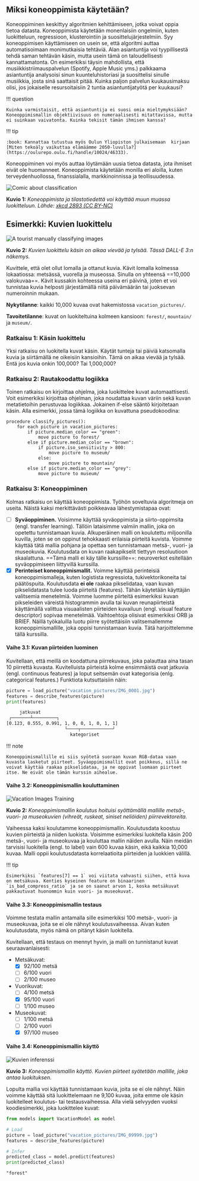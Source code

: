 ## Miksi koneoppimista käytetään?

Koneoppiminen keskittyy algoritmien kehittämiseen, jotka voivat oppia tietoa datasta. Koneoppimista käytetään monenlaisiin ongelmiin, kuten luokitteluun, regressioon, klusterointiin ja suosittelujärjestelmiin. Syy koneoppimisen käyttämiseen on usein se, että algoritmi auttaa automatisoimaan monimutkaisia tehtäviä. Alan asiantuntija voi tyypillisestä tehdä saman tehtävän käsin, mutta usein tämä on taloudellisesti kannattamatonta. On esimerkiksi täysin mahdollista, että musiikkistriimauspalvelun (Spotify, Apple Music yms.) palkkaama asiantuntija analysoisi sinun kuunteluhistoriasi ja suosittelisi sinulle musiikkia, josta sinä saattaisit pitää. Kuinka paljon palvelun kuukausimaksu olisi, jos jokaiselle resursoitaisiin 2 tuntia asiantuntijatyötä per kuukausi?

!!! question

    Kuinka varmistaisit, että asiantuntija ei suosi omia mieltymyksiään? Koneoppimismallin objektiivisuus on numeraalisesti mitattavissa, mutta ei suinkaan vaivatonta. Kuinka tekisit tämän ihmisen kanssa?


!!! tip

    :book: Kannattaa tutustua myös Oulun Yliopiston julkaisemaan  kirjaan [Miten tekoäly vaikuttaa elämäämme 2050-luvulla?](https://oulurepo.oulu.fi/handle/10024/46333).

Koneoppiminen voi myös auttaa löytämään uusia tietoa datasta, jota ihmiset eivät ole huomanneet. Koneoppimista käytetään monilla eri aloilla, kuten terveydenhuollossa, finanssialalla, markkinoinnissa ja teollisuudessa.

![Comic about classification](../images/xkcd_sphere_tastiness.png)

**Kuvio 1:** *Koneoppimista ja tilastotiedettä voi käyttää muun muassa luokitteluun. Lähde: [xkcd 2893 (CC BY-NC)](https://xkcd.com/2893/)*

## Esimerkki: Kuvien luokittelu

![A tourist manually classifying images](../images/dalle_polaroid_classification.jpg)

**Kuvio 2:** *Kuvien luokittelu käsin on aikaa vievää ja tylsää. Tässä DALL-E 3:n näkemys.*

Kuvittele, että olet ollut lomalla ja ottanut kuvia. Kävit lomalla kolmessa lokaatiossa: metsässä, vuorella ja museossa. Sinulla on yhteensä ==10,000 valokuvaa==. Kävit kussakin kohteessa useina eri päivinä, joten et voi tunnistaa kuvia helposti järjestämällä niitä päivämäärän tai juoksevan numeroinnin mukaan.

**Nykytilanne**: kaikki 10,000 kuvaa ovat hakemistossa `vacation_pictures/`.

**Tavoitetilanne**: kuvat on luokiteltuina kolmeen kansioon: `forest/`, `mountain/` ja `museum/`.

### Ratkaisu 1: Käsin luokittelu

Yksi ratkaisu on luokitella kuvat käsin. Käytät tunteja tai päiviä katsomalla kuvia ja siirtämällä ne oikeisiin kansioihin. Tämä on aikaa vievää ja tylsää. Entä jos kuvia onkin 100,000? Tai 1,000,000?

### Ratkaisu 2: Rautakoodattu logiikka

Toinen ratkaisu on kirjoittaa ohjelma, joka luokittelee kuvat automaattisesti. Voit esimerkiksi kirjoittaa ohjelman, joka noudattaa kuvan väriin sekä kuvan metatietoihin perustuvaa logiikkaa. Jokainen if-else sääntö kirjoitetaan käsin. Alla esimerkki, jossa tämä logiikka on kuvattuna pseudokoodina:

```pseudocode
procedure classify_pictures():
    for each picture in vacation_pictures:
        if picture.median_color == "green":
            move picture to forest/
        else if picture.median_color == "brown":
            if picture.iso_sensitivity > 800:
                move picture to museum/
            else:
                move picture to mountain/
        else if picture.median_color == "grey":
            move picture to museum/
```

### Ratkaisu 3: Koneoppiminen

Kolmas ratkaisu on käyttää koneoppimista. Työhön soveltuvia algoritmeja on useita. Näistä kaksi merkittävästi poikkeavaa lähestymistapaa ovat:

- [ ] **Syväoppiminen.** Voisimme käyttää syväoppimista ja siirto-oppimsita (engl. transfer learning). Tällöin lataisimme valmiin mallin, joka on opetettu tunnistamaan kuvia. Alkuperäinen malli on koulutettu miljoonilla kuvilla, joten se on oppinut tehokkaasti erilaisia piirteitä kuvista. Voimme käyttää tätä mallia pohjana ja opettaa sen tunnistamaan metsä-, vuori- ja museokuvia. Koulutusdata on kuvan raakapikselit tiettyyn resoluutioon skaalattuna. ==Tämä malli ei käy tälle kurssille==: neuroverkot esitellään syväoppimiseen liittyvillä kurssilla.
- [x] **Perinteiset koneoppimismallit.** Voimme käyttää perinteisiä koneoppimismalleja, kuten logistista regressiota, tukivektorikoneita tai päätöspuita. Koulutusdata **ei ole** raakaa pikselidataa, vaan kuvan pikselidatasta tulee luoda piirteitä (features). Tähän käytetään käyttäjän valitsemia menetelmiä. Voimme luomme piirteitä esimerkiksi kuvan pikseleiden väreistä histogrammin avulla tai kuvan reunapiirteistä käyttämällä valittua visuaalisten piirteiden kuvailuun (engl. visual feature descriptor) sopivaa menetelmää. Vaihtoehtoja olisivat esimerkiksi ORB ja BRIEF. Näillä työkaluilla luotu piirre syötettäisiin valitsemallemme koneoppimismallille, joka oppisi tunnistamaan kuvia. Tätä harjoittelemme tällä kurssilla.

#### Vaihe 3.1: Kuvan piirteiden luominen

Kuvitellaan, että meillä on koodattuna piirrekuvaus, joka palauttaa aina tasan 10 piirrettä kuvasta. Kuvitelluista piirteistä kolme ensimmäistä ovat jatkuvia (engl. continuous features) ja loput seitsemän ovat kategorisia (enlg. categorical features.) Funktiota kutsuttaisiin näin:

```python  title="IPython"
picture = load_picture("vacation_pictures/IMG_0001.jpg")
features = describe_features(picture)
print(features)
```

```txt  title="stdout (kommentoituna)"
     jatkuvat
 ┌───────┴─────────┐
[0.123, 0.555, 0.991, 1, 0, 0, 1, 0, 1, 1]
                      └────┬────────────┘
                        kategoriset
```

!!! note

    Koneoppimismallille ei siis syötetä suoraan kuvan RGB-dataa vaan kuvasta lasketut piirteet. Syväoppimismallit ovat poikkeus, sillä ne voivat käyttää raakaa pikselidataa, ja ne oppivat luomaan piirteet itse. Ne eivät ole tämän kurssin aihealue.

#### Vaihe 3.2: Koneoppimismallin kouluttaminen

![Vacation Images Training](../images/vacation_images_training.png)

**Kuvio 2:** *Koneoppimismallin koulutus hoituisi syöttämällä mallille metsä-, vuori- ja museokuvien (vihreät, ruskeat, siniset neliöiden) piirrevektoreita.*

Vaiheessa kaksi koulutamme koneoppimismallin. Koulutusdata koostuu kuvien piirteistä ja niiden luokista. Voisimme esimerkiksi luokitella käsin 200 metsä-, vuori- ja museokuvaa ja kouluttaa mallin näiden avulla. Näin meidän tarvisisi luokitella (engl. to label) vain 600 kuvaa käsin, eikä kaikkia 10,000 kuvaa. Malli oppii koulutusdatasta korrelaatioita piirteiden ja luokkien välillä. 

!!! tip

    Esimerkiksi `features[7] == 1` voi viitata vahvasti siihen, että kuva on metsäkuva. Kenties kyseinen feature on binaarinen `is_bad_compress_ratio` ja se on saanut arvon 1, koska metsäkuvat pakkautuvat huonommin kuin vuori- ja museokuvat.

#### Vaihe 3.3: Koneoppimismallin testaus

Voimme testata mallin antamalla sille esimerkiksi 100 metsä-, vuori- ja museokuvaa, joita se ei ole nähnyt koulutusvaiheessa. Aivan kuten koulutusdata, myös nämä on pitänyt käsin luokitella.

Kuvitellaan, että testaus on mennyt hyvin, ja malli on tunnistanut kuvat seuraavanlaisesti:

* Metsäkuvat:
    - [x] 92/100 metsä
    - [ ] 6/100 vuori
    - [ ] 2/100 museo
* Vuorikuvat:
    - [ ] 4/100 metsä
    - [x] 95/100 vuori
    - [ ] 1/100 museo
* Museokuvat:
    - [ ] 1/100 metsä
    - [ ] 2/100 vuori
    - [x] 97/100 museo

#### Vaihe 3.4: Koneoppimismallin käyttö

![Kuvien inferenssi](../images/vacation_images_inference.png)

**Kuvio 3:** *Koneoppimismallin käyttö. Kuvien piirteet syötetään mallille, joka antaa luokituksen.*

Lopulta mallia voi käyttää tunnistamaan kuvia, joita se ei ole nähnyt. Näin voimme käyttää sitä luokittelemaan ne 9,100 kuvaa, joita emme ole käsin luokitelleet koulutus- tai testausvaiheessa. Alla vielä selvyyden vuoksi koodiesimerkki, joka luokittelee kuvat:

```python title="IPython"
from models import VacationModel as model

# Load
picture = load_picture("vacation_pictures/IMG_09999.jpg")
features = describe_features(picture)

# Infer
predicted_class = model.predict(features)
print(predicted_class)
```

```txt title="stdout"
"forest"
```